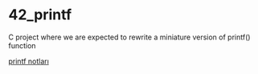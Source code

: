 # 42_printf
C project where we are expected to rewrite a miniature version of printf() function 

[printf notları](https://bugrahankaramollaoglu.notion.site/2-ft_printf-notlar-35ef6204b5b04e3fb116670fe48f5f29?pvs=4)
